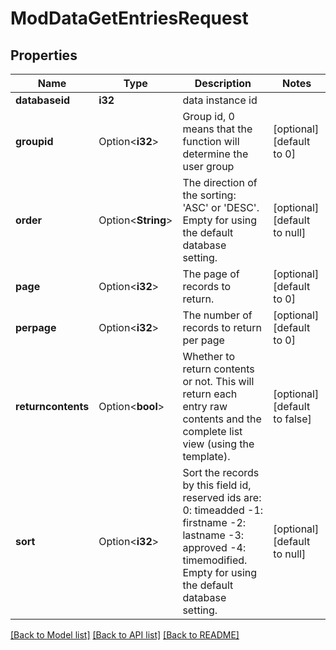 # ModDataGetEntriesRequest

## Properties

Name | Type | Description | Notes
------------ | ------------- | ------------- | -------------
**databaseid** | **i32** | data instance id | 
**groupid** | Option<**i32**> | Group id, 0 means that the function will determine the user group | [optional][default to 0]
**order** | Option<**String**> | The direction of the sorting: 'ASC' or 'DESC'.                                                 Empty for using the default database setting. | [optional][default to null]
**page** | Option<**i32**> | The page of records to return. | [optional][default to 0]
**perpage** | Option<**i32**> | The number of records to return per page | [optional][default to 0]
**returncontents** | Option<**bool**> | Whether to return contents or not. This will return each entry                                                         raw contents and the complete list view (using the template). | [optional][default to false]
**sort** | Option<**i32**> | Sort the records by this field id, reserved ids are:                                                 0: timeadded                                                 -1: firstname                                                 -2: lastname                                                 -3: approved                                                 -4: timemodified.                                                 Empty for using the default database setting. | [optional][default to null]

[[Back to Model list]](../README.md#documentation-for-models) [[Back to API list]](../README.md#documentation-for-api-endpoints) [[Back to README]](../README.md)


